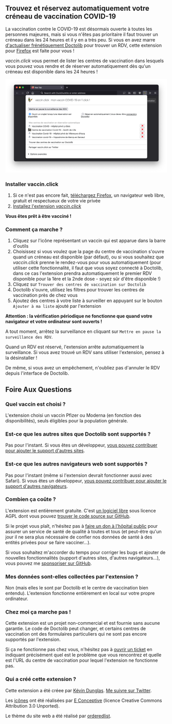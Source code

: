 ## Trouvez et réservez automatiquement votre créneau de vaccination COVID-19

La vaccination contre le COVID-19 est désormais ouverte à toutes les personnes majeures, mais si vous n'êtes pas prioritaire il faut trouver un créneau dans les 24 heures et il y en a très peu. Si vous en avez marre [d'actualiser frénétiquement Doctolib](https://twitter.com/marine_roussill/status/1393185768219287552) pour trouver un RDV, cette extension pour [Firefox](https://www.mozilla.org/fr/firefox/new/) est faite pour vous !

*vaccin.click* vous permet de lister les centres de vaccination dans lesquels vous pouvez vous rendre et de réserver automatiquement dès qu'un créneau est disponible dans les 24 heures !

![Capture d'écran](screenshot.png)

### Installer vaccin.click

1. Si ce n'est pas encore fait, [téléchargez Firefox](https://www.mozilla.org/fr/firefox/new/), un navigateur web libre, gratuit et respectueux de votre vie privée
2. [Installez l'extension *vaccin.click*](https://addons.mozilla.org/fr/firefox/addon/vaccin-click/)

**Vous êtes prêt à être vacciné !**

### Comment ça marche ?

1. Cliquez sur l'icône représentant un vaccin qui est apparue dans la barre d'outils
2. Choisissez si vous voulez que la page du centre de vaccination s'ouvre quand un créneau est disponible (par défaut), ou si vous souhaitez que *vaccin.click* prenne le rendez-vous pour vous automatiquement (pour utiliser cette fonctionnalité, il faut que vous soyez connecté à Doctolib, dans ce cas l'extension prendra automatiquement le premier RDV disponible pour la 1ère et la 2nde dose - soyez sûr d'être disponible !)
3. Cliquez sur `Trouver des centres de vaccination sur Doctolib`
4. Doctolib s'ouvre, utilisez les filtres pour trouver les centres de vaccination près de chez vous
5. Ajoutez des centres à votre liste à surveiller en appuyant sur le bouton `Ajouter à ma liste` ajouté par l'extension

**Attention : la vérification périodique ne fonctionne que quand votre navigateur et votre ordinateur sont ouverts !**

A tout moment, arrêtez la surveillance en cliquant sur `Mettre en pause la surveillance des RDV`.

Quand un RDV est réservé, l'extension arrête automatiquement la surveillance. Si vous avez trouvé un RDV sans utiliser l'extension, pensez à la désinstaller !

De même, si vous avez un empêchement, n'oubliez pas d'annuler le RDV depuis l'interface de Doctolib.

## Foire Aux Questions

### Quel vaccin est choisi ?

L'extension choisi un vaccin Pfizer ou Moderna (en fonction des disponibilités), seuls éligibles pour la population générale.

### Est-ce que les autres sites que Doctolib sont supportés ?

Pas pour l'instant. Si vous êtes un développeur, [vous pouvez contribuer pour ajouter le support d'autres sites](https://github.com/dunglas/vaccin.click).

### Est-ce que les autres navigateurs web sont supportés ?

Pas pour l'instant (même si l'extension devrait fonctionner aussi avec Safari). Si vous êtes un développeur, [vous pouvez contribuer pour ajouter le support d'autres navigateurs](https://github.com/dunglas/vaccin.click).

### Combien ça coûte ?

L'extension est entièrement gratuite. C'est [un logiciel libre](https://fr.wikipedia.org/wiki/Logiciel_libre) sous licence AGPL dont vous pouvez [trouver le code source sur GitHub](https://github.com/dunglas/vaccin.click).

Si le projet vous plaît, n'hésitez pas à [faire un don à l'hôpital public](https://www.chu-lille.fr/soutenez-le-chu-de-lille) pour assurer un service de santé de qualité à toutes et tous (et peut-être qu'un jour il ne sera plus nécessaire de confier nos données de santé à des entités privées pour se faire vacciner...).

Si vous souhaitez m'accorder du temps pour corriger les bugs et ajouter de nouvelles fonctionnalités (support d'autres sites, d'autres navigateurs...), vous pouvez me [sponsoriser sur GitHub](https://github.com/sponsors/dunglas).

### Mes données sont-elles collectées par l'extension ?

Non (mais elles le sont par Doctolib et le centre de vaccination bien entendu). L'extension fonctionne entièrement en local sur votre propre ordinateur.

### Chez moi ça marche pas !

Cette extension est un projet non-commercial et est fournie sans aucune garantie. Le code de Doctolib peut changer, et certains centres de vaccination ont des formulaires particuliers qui ne sont pas encore supportés par l'extension.

Si ça ne fonctionne pas chez vous, n'hésitez pas à [ouvrir un ticket](https://github.com/dunglas/vaccin.click/issues) en indiquant précisément quel est le problème que vous rencontrez et quelle est l'URL du centre de vaccination pour lequel l'extension ne fonctionne pas.

### Qui a créé cette extension ?

Cette extension a été créee par [Kévin Dunglas](https://dunglas.fr). [Me suivre sur Twitter](https://twitter.com/dunglas).

Les [icônes](https://www.iconfinder.com/icons/5959975/corona_drugs_injection_syringe_vaccine_icon) ont été réalisées par [E Conceptive](https://www.iconfinder.com/econceptive) (licence Creative Commons Attribution 3.0 Unported).

Le thème du site web a été réalisé par [orderedlist](https://orderedlist.com).
